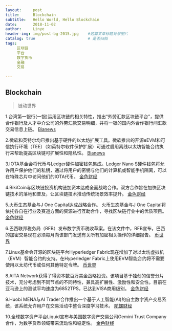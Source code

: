 ```yaml
---
layout:     post
title:      Blockchain
subtitle:   Hello World, Hello Blockchain
date:       2018-11-02 
author:     Linye 
header-img: img/post-bg-2015.jpg 	#这篇文章标题背景图片
catalog: true 						# 是否归档
tags:	
     区块链
     平台
     数字货币
     金融
     交易
    
---
```


## Blockchain
>链动世界

1.台湾第一银行(一银)运用区块链的相关特性，推出“外劳汇款区块链平台”，提供合作银行及人才中介公司的外劳汇款交易明细，并将一银的国内外合作银行间汇款交易信息上链。 [Bianews](https://www.bianews.com/news/flash?id=23713)

2.微软和英特尔均已推出基于硬件的以太坊扩展工具。微软推出的开源eEVM和可信执行环境（TEE）（如英特尔软件保护扩展）可通过启用离线以太坊智能合约执行来帮助提高区块链可扩展性和隐私性。 [Bianews](https://www.bianews.com/news/flash?id=23686)

3.IOTA基金会将代币与Ledger硬件加密钱包集成。Ledger Nano S硬件钱包将允许用户保护他们的私钥，通过将用户的密钥与他们的计算机或智能手机隔离，可以在特殊芯片中访问他们的IOTA代币。 [金色财经](https://www.jinse.com/lives/61789.htm)

4.BikiCoin与区块链投资机构链加资本达成全面战略合作。双方合作旨在加快区块链技术的落地和普及，让区块链技术推动传统场景效率提升。 [金色财经](https://www.jinse.com/lives/61728.htm)

5.火币生态基金与J One Capital达成战略合作。 火币生态基金与J One Capital将依托各自在行业及赛道方面的资源进行互助合作，寻找区块链行业中的优质项目。 [金色财经](https://www.jinse.com/lives/61817.htm)

6.巴西联邦税务局（RFB）发布数字货币税收草案。在该文件中，RFB宣布，巴西的加密交易现在必须每月向该部门发送有关所有加密相关操作的详细报告。 [币世界](https://www.bishijie.com/kuaixun_144710)

7.Linux基金会开源的区块链平台Hyperledger Fabric现在增加了对以太坊虚拟机（EVM）智能合约的支持。在Hyperledger Fabric上使用EVM智能合约将不需要使用以太坊代币或任何其他特定令牌。 [币世界](https://www.bishijie.com/kuaixun_144342)

8.AITA Network获得了得资本数百万美金战略投资。该项目基于独创的信誉分片技术，充分考虑到不同节点的不同特性，兼具高扩展性、激励性和安全性。目前在亚马逊上的测试平均速度为6852TPS，已达到VISA商用级别。 [金色财经](https://www.jinse.com/lives/61811.htm)

9.Huobi MENA与AI Trader合作推出一个基于人工智能(AI)的自主数字资产交易系统，该系统允许用户在交易活动中整合深度学习技术。 [陀螺财经](https://www.tuoluocaijing.cn/kuaixun/detail-31579.html)

10.全球数字资产平台Liquid宣布与美国数字资产交易公司Gemini Trust Company合作，为数字货币领域带来流动性和稳定性。 [金色财经](https://www.jinse.com/lives/61791.htm)
